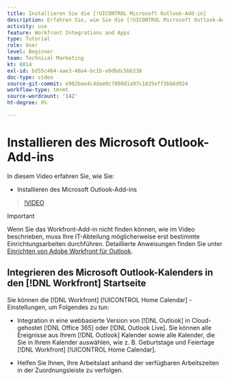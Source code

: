```yaml
---
title: Installieren Sie die [!UICONTROL Microsoft Outlook-Add-in]
description: Erfahren Sie, wie Sie die [!UICONTROL Microsoft Outlook-Add-in]
activity: use
feature: Workfront Integrations and Apps
type: Tutorial
role: User
level: Beginner
team: Technical Marketing
kt: 8814
exl-id: bd55c464-aae3-40a4-bc1b-e0dbdc5bb238
doc-type: video
source-git-commit: e902bae4c4dae0c7800d1a97c1835eff3bb6d924
workflow-type: tm+mt
source-wordcount: '142'
ht-degree: 0%

---
```


# Installieren des Microsoft Outlook-Add-ins

In diesem Video erfahren Sie, wie Sie:

* Installieren des Microsoft Outlook-Add-ins

>[!VIDEO](https://video.tv.adobe.com/v/335115/?quality=12)

>[!IMPORTANT]
>
>Wenn Sie das Workfront-Add-in nicht finden können, wie im Video beschrieben, muss Ihre IT-Abteilung möglicherweise erst bestimmte Einrichtungsarbeiten durchführen. Detaillierte Anweisungen finden Sie unter [Einrichten von Adobe Workfront für Outlook](https://experienceleague.adobe.com/docs/workfront/using/adobe-workfront-integrations/workfront-for-outlook/set-up-workfront-for-outlook.html).

## Integrieren des Microsoft Outlook-Kalenders in den [!DNL Workfront] Startseite

Sie können die [!DNL Workfront] [!UICONTROL Home Calendar] -Einstellungen, um Folgendes zu tun:

* Integration in eine webbasierte Version von [!DNL Outlook] in Cloud-gehostet [!DNL Office 365] oder [!DNL Outlook Live]. Sie können alle Ereignisse aus Ihrem [!DNL Outlook] Kalender sowie alle Kalender, die Sie in Ihrem Kalender auswählen, wie z. B. Geburtstage und Feiertage [!DNL Workfront] [!UICONTROL Home Calendar].

* Helfen Sie Ihnen, Ihre Arbeitslast anhand der verfügbaren Arbeitszeiten in der Zuordnungsleiste zu verfolgen.
